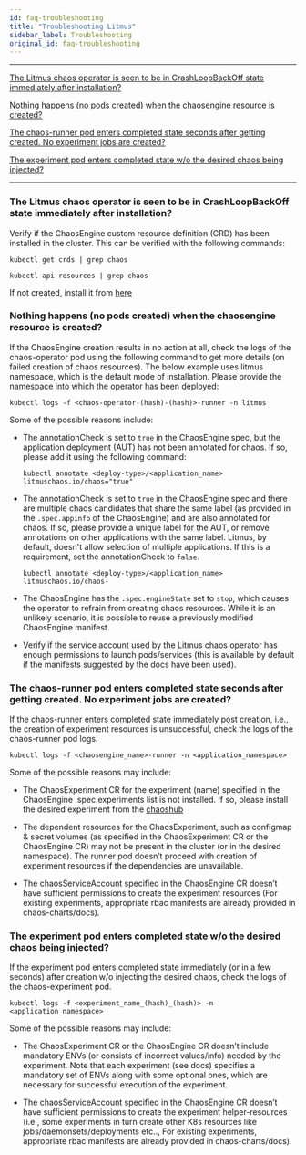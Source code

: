 ```yaml
---
id: faq-troubleshooting
title: "Troubleshooting Litmus"
sidebar_label: Troubleshooting
original_id: faq-troubleshooting
---
```


---

[The Litmus chaos operator is seen to be in CrashLoopBackOff state immediately after installation?](#the-litmus-chaos-operator-is-seen-to-be-in-crashloopbackOff-state-immediately-after-installation)

[Nothing happens (no pods created) when the chaosengine resource is created?](#nothing-happens-no-pods-created-when-the-chaosengine-resource-is-created)

[The chaos-runner pod enters completed state seconds after getting created. No experiment jobs are created?](#the-chaos-runner-pod-enters-completed-state-seconds-after-getting-created-no-experiment-jobs-are-created)

[The experiment pod enters completed state w/o the desired chaos being injected?](#the-experiment-pod-enters-completed-state-wo-the-desired-chaos-being-injected)

<hr/>

### The Litmus chaos operator is seen to be in CrashLoopBackOff state immediately after installation?

Verify if the ChaosEngine custom resource definition (CRD) has been installed in the cluster. This can be
verified with the following commands:

```console
kubectl get crds | grep chaos
```

```console
kubectl api-resources | grep chaos
```

If not created, install it from [here](https://github.com/litmuschaos/chaos-operator/blob/master/deploy/crds/chaosengine_crd.yaml)

### Nothing happens (no pods created) when the chaosengine resource is created?

If the ChaosEngine creation results in no action at all, check the logs of the chaos-operator pod using
the following command to get more details (on failed creation of chaos resources). The below example uses litmus namespace,
which is the default mode of installation. Please provide the namespace into which the operator has been deployed:

```console
kubectl logs -f <chaos-operator-(hash)-(hash)>-runner -n litmus
```

Some of the possible reasons include:

- The annotationCheck is set to `true` in the ChaosEngine spec, but the application deployment (AUT) has not
  been annotated for chaos. If so, please add it using the following command:

  ```console
  kubectl annotate <deploy-type>/<application_name> litmuschaos.io/chaos="true"
  ```

- The annotationCheck is set to `true` in the ChaosEngine spec and there are multiple chaos candidates that
  share the same label (as provided in the `.spec.appinfo` of the ChaosEngine) and are also annotated for chaos.
  If so, please provide a unique label for the AUT, or remove annotations on other applications with the same label.
  Litmus, by default, doesn't allow selection of multiple applications. If this is a requirement, set the
  annotationCheck to `false`.

  ```console
  kubectl annotate <deploy-type>/<application_name> litmuschaos.io/chaos-
  ```

- The ChaosEngine has the `.spec.engineState` set to `stop`, which causes the operator to refrain from creating chaos
  resources. While it is an unlikely scenario, it is possible to reuse a previously modified ChaosEngine manifest.

- Verify if the service account used by the Litmus chaos operator has enough permissions to launch pods/services
  (this is available by default if the manifests suggested by the docs have been used).

### The chaos-runner pod enters completed state seconds after getting created. No experiment jobs are created?

If the chaos-runner enters completed state immediately post creation, i.e., the creation of experiment resources is
unsuccessful, check the logs of the chaos-runner pod logs.

```console
kubectl logs -f <chaosengine_name>-runner -n <application_namespace>
```

Some of the possible reasons may include:

- The ChaosExperiment CR for the experiment (name) specified in the ChaosEngine .spec.experiments list is not installed.
  If so, please install the desired experiment from the [chaoshub](https://hub.litmuschaos.io)

- The dependent resources for the ChaosExperiment, such as configmap & secret volumes (as specified in the ChaosExperiment CR
  or the ChaosEngine CR) may not be present in the cluster (or in the desired namespace). The runner pod doesn’t proceed
  with creation of experiment resources if the dependencies are unavailable.

- The chaosServiceAccount specified in the ChaosEngine CR doesn’t have sufficient permissions to create the experiment
  resources (For existing experiments, appropriate rbac manifests are already provided in chaos-charts/docs).

### The experiment pod enters completed state w/o the desired chaos being injected?

If the experiment pod enters completed state immediately (or in a few seconds) after creation w/o injecting the desired chaos,
check the logs of the chaos-experiment pod.

```console
kubectl logs -f <experiment_name_(hash)_(hash)> -n <application_namespace>
```

Some of the possible reasons may include:

- The ChaosExperiment CR or the ChaosEngine CR doesn’t include mandatory ENVs (or consists of incorrect values/info)
  needed by the experiment. Note that each experiment (see docs) specifies a mandatory set of ENVs along with some
  optional ones, which are necessary for successful execution of the experiment.

- The chaosServiceAccount specified in the ChaosEngine CR doesn’t have sufficient permissions to create the experiment
  helper-resources (i.e., some experiments in turn create other K8s resources like jobs/daemonsets/deployments etc..,
  For existing experiments, appropriate rbac manifests are already provided in chaos-charts/docs).
